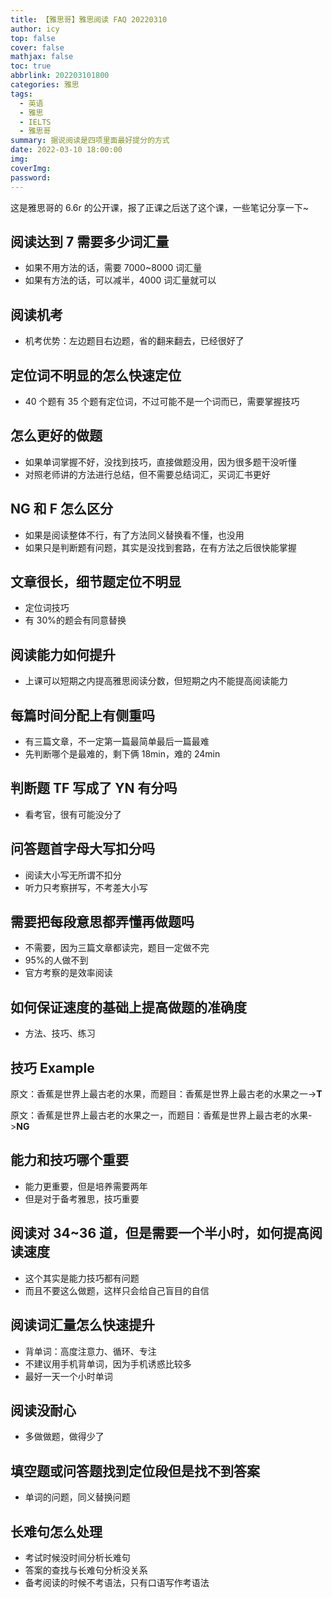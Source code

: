 ```yaml
---
title: 【雅思哥】雅思阅读 FAQ 20220310
author: icy
top: false
cover: false
mathjax: false
toc: true
abbrlink: 202203101800
categories: 雅思
tags:
  - 英语
  - 雅思
  - IELTS
  - 雅思哥
summary: 据说阅读是四项里面最好提分的方式
date: 2022-03-10 18:00:00
img:
coverImg:
password:
---
```


这是雅思哥的 6.6r 的公开课，报了正课之后送了这个课，一些笔记分享一下~

## 阅读达到 7 需要多少词汇量

- 如果不用方法的话，需要 7000~8000 词汇量
- 如果有方法的话，可以减半，4000 词汇量就可以

## 阅读机考

- 机考优势：左边题目右边题，省的翻来翻去，已经很好了

## 定位词不明显的怎么快速定位

- 40 个题有 35 个题有定位词，不过可能不是一个词而已，需要掌握技巧

## 怎么更好的做题

- 如果单词掌握不好，没找到技巧，直接做题没用，因为很多题干没听懂
- 对照老师讲的方法进行总结，但不需要总结词汇，买词汇书更好

## NG 和 F 怎么区分

- 如果是阅读整体不行，有了方法同义替换看不懂，也没用
- 如果只是判断题有问题，其实是没找到套路，在有方法之后很快能掌握

## 文章很长，细节题定位不明显

- 定位词技巧
- 有 30%的题会有同意替换

## 阅读能力如何提升

- 上课可以短期之内提高雅思阅读分数，但短期之内不能提高阅读能力

## 每篇时间分配上有侧重吗

- 有三篇文章，不一定第一篇最简单最后一篇最难
- 先判断哪个是最难的，剩下俩 18min，难的 24min

## 判断题 TF 写成了 YN 有分吗

- 看考官，很有可能没分了

## 问答题首字母大写扣分吗

- 阅读大小写无所谓不扣分
- 听力只考察拼写，不考差大小写

## 需要把每段意思都弄懂再做题吗

- 不需要，因为三篇文章都读完，题目一定做不完
- 95%的人做不到
- 官方考察的是效率阅读

## 如何保证速度的基础上提高做题的准确度

- 方法、技巧、练习

## 技巧 Example

原文：香蕉是世界上最古老的水果，而题目：香蕉是世界上最古老的水果之一->**T**

原文：香蕉是世界上最古老的水果之一，而题目：香蕉是世界上最古老的水果->**NG**

## 能力和技巧哪个重要

- 能力更重要，但是培养需要两年
- 但是对于备考雅思，技巧重要

## 阅读对 34~36 道，但是需要一个半小时，如何提高阅读速度

- 这个其实是能力技巧都有问题
- 而且不要这么做题，这样只会给自己盲目的自信

## 阅读词汇量怎么快速提升

- 背单词：高度注意力、循环、专注
- 不建议用手机背单词，因为手机诱惑比较多
- 最好一天一个小时单词

## 阅读没耐心

-  多做做题，做得少了

## 填空题或问答题找到定位段但是找不到答案

- 单词的问题，同义替换问题

## 长难句怎么处理

- 考试时候没时间分析长难句
- 答案的查找与长难句分析没关系
- 备考阅读的时候不考语法，只有口语写作考语法

 

